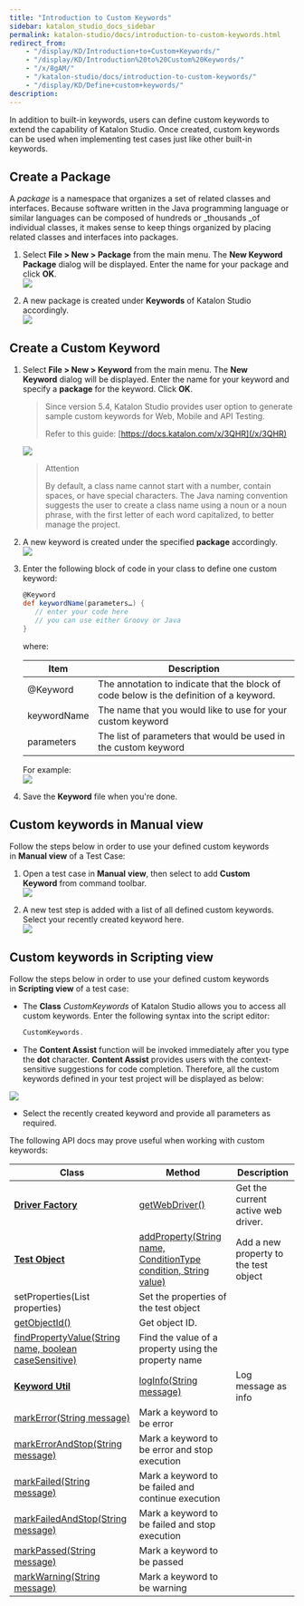 ```yaml
---
title: "Introduction to Custom Keywords" 
sidebar: katalon_studio_docs_sidebar
permalink: katalon-studio/docs/introduction-to-custom-keywords.html 
redirect_from:
    - "/display/KD/Introduction+to+Custom+Keywords/"
    - "/display/KD/Introduction%20to%20Custom%20Keywords/"
    - "/x/8gAM/"
    - "/katalon-studio/docs/introduction-to-custom-keywords/"
    - "/display/KD/Define+custom+keywords/"
description: 
---
```

In addition to built-in keywords, users can define custom keywords to extend the capability of Katalon Studio. Once created, custom keywords can be used when implementing test cases just like other built-in keywords. 

Create a Package
----------------

A _package_ is a namespace that organizes a set of related classes and interfaces. Because software written in the Java programming language or similar languages can be composed of hundreds or _thousands _of individual classes, it makes sense to keep things organized by placing related classes and interfaces into packages.

1.  Select **File > New > Package** from the main menu. The **New Keyword Package** dialog will be displayed. Enter the name for your package and click **OK**.  
    ![](../../images/katalon-studio/docs/introduction-to-custom-keywords/image2017-2-6-153A353A6.png)  
      
    
2.  A new package is created under **Keywords** of Katalon Studio accordingly.  
    ![](../../images/katalon-studio/docs/introduction-to-custom-keywords/image2017-2-6-153A363A13.png)

Create a Custom Keyword
-----------------------

1.  Select **File > New > Keyword** from the main menu. The **New Keyword** dialog will be displayed. Enter the name for your keyword and specify a **package** for the keyword. Click **OK**.
    
    > Since version 5.4, Katalon Studio provides user option to generate sample custom keywords for Web, Mobile and API Testing.
    > 
    > Refer to this guide: [https://docs.katalon.com/x/3QHR](/x/3QHR)
    
      
    ![](../../images/katalon-studio/docs/introduction-to-custom-keywords/image2018-4-2-143A373A16.png)
    
    > Attention
    > 
    > By default, a class name cannot start with a number, contain spaces, or have special characters. The Java naming convention suggests the user to create a class name using a noun or a noun phrase, with the first letter of each word capitalized, to better manage the project.
    
      
      
    
2.  A new keyword is created under the specified **package** accordingly.  
    ![](../../images/katalon-studio/docs/introduction-to-custom-keywords/image2017-2-6-153A503A48.png)  
      
    
3.  Enter the following block of code in your class to define one custom keyword:
    
    ```groovy
    @Keyword
    def keywordName(parameters…) {
       // enter your code here
       // you can use either Groovy or Java      
    }
    ```
    
    where:
    
    | Item | Description |
    | --- | --- |
    | @Keyword | The annotation to indicate that the block of code below is the definition of a keyword. |
    | keywordName | The name that you would like to use for your custom keyword |
    | parameters | The list of parameters that would be used in the custom keyword |
    
    For example:  
    ![](../../images/katalon-studio/docs/introduction-to-custom-keywords/image2017-2-6-163A203A3.png)
    
4.  Save the **Keyword** file when you're done.  
      
    

Custom keywords in Manual view
------------------------------

Follow the steps below in order to use your defined custom keywords in **Manual view** of a Test Case:

1.  Open a test case in **Manual** **view**, then select to add **Custom Keyword** from command toolbar.  
    ![](../../images/katalon-studio/docs/introduction-to-custom-keywords/image2017-6-30-203A323A47.png)  
      
    
2.  A new test step is added with a list of all defined custom keywords. Select your recently created keyword here.  
    ![](../../images/katalon-studio/docs/introduction-to-custom-keywords/image2017-2-6-163A443A46.png)

Custom keywords in Scripting view
---------------------------------

Follow the steps below in order to use your defined custom keywords in **Scripting view** of a test case:

*   The **Class** _CustomKeywords_ of Katalon Studio allows you to access all custom keywords. Enter the following syntax into the script editor:
    
    ```groovy
    CustomKeywords.
    ```
    
*   The **Content Assist** function will be invoked immediately after you type the **dot** character. **Content Assist** provides users with the context-sensitive suggestions for code completion. Therefore, all the custom keywords defined in your test project will be displayed as below:

![](../../images/katalon-studio/docs/introduction-to-custom-keywords/image2017-6-30-203A353A9.png)

*   Select the recently created keyword and provide all parameters as required.  
      
    

The following API docs may prove useful when working with custom keywords:

| Class | Method | Description |
| --- | --- | --- |
| **[Driver Factory](http://api-docs.katalon.com/studio/v4.6.0.2/api/com/kms/katalon/core/webui/driver/DriverFactory.html)** | [getWebDriver()](http://api-docs.katalon.com/studio/v4.6.0.2/api/com/kms/katalon/core/webui/driver/DriverFactory.html#getWebDriver()) | Get the current active web driver. |
| **[Test Object](http://api-docs.katalon.com/studio/v4.6.0.2/api/com/kms/katalon/core/testobject/TestObject.html)** | [addProperty(String name, ConditionType condition, String value)](http://api-docs.katalon.com/studio/v4.6.0.2/api/com/kms/katalon/core/testobject/TestObject.html#addProperty(java.lang.String,%20com.kms.katalon.core.testobject.ConditionType,%20java.lang.String)) | Add a new property to the test object |
| setProperties(List<TestObjectProperty> properties) | Set the properties of the test object |
| [getObjectId()](http://api-docs.katalon.com/studio/v4.6.0.2/api/com/kms/katalon/core/testobject/TestObject.html#getObjectId()) | Get object ID. |
| [findPropertyValue(String name, boolean caseSensitive)](http://api-docs.katalon.com/studio/v4.6.0.2/api/com/kms/katalon/core/testobject/TestObject.html#findPropertyValue(java.lang.String,%20boolean)) | Find the value of a property using the property name |
| **[Keyword Util](http://api-docs.katalon.com/studio/v4.6.0.2/api/com/kms/katalon/core/util/KeywordUtil.html)** | [logInfo(String message)](http://api-docs.katalon.com/studio/v4.6.0.2/api/com/kms/katalon/core/util/KeywordUtil.html#logInfo(java.lang.String)) | Log message as info |
| [markError(String message)](http://api-docs.katalon.com/studio/v4.6.0.2/api/com/kms/katalon/core/util/KeywordUtil.html#markError(java.lang.String)) | Mark a keyword to be error |
| [markErrorAndStop(String message)](http://api-docs.katalon.com/studio/v4.6.0.2/api/com/kms/katalon/core/util/KeywordUtil.html#markErrorAndStop(java.lang.String)) | Mark a keyword to be error and stop execution |
| [markFailed(String message)](http://api-docs.katalon.com/studio/v4.6.0.2/api/com/kms/katalon/core/util/KeywordUtil.html#markFailed(java.lang.String)) | Mark a keyword to be failed and continue execution |
| [markFailedAndStop(String message)](http://api-docs.katalon.com/studio/v4.6.0.2/api/com/kms/katalon/core/util/KeywordUtil.html#markFailedAndStop(java.lang.String)) | Mark a keyword to be failed and stop execution |
| [markPassed(String message)](http://api-docs.katalon.com/studio/v4.6.0.2/api/com/kms/katalon/core/util/KeywordUtil.html#markPassed(java.lang.String)) | Mark a keyword to be passed |
| [markWarning(String message)](http://api-docs.katalon.com/studio/v4.6.0.2/api/com/kms/katalon/core/util/KeywordUtil.html#markWarning(java.lang.String)) | Mark a keyword to be warning |
